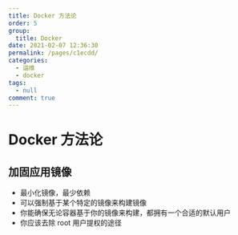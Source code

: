 ```yaml
---
title: Docker 方法论
order: 5
group: 
  title: Docker
date: 2021-02-07 12:36:30
permalink: /pages/c1ecdd/
categories: 
  - 运维
  - docker
tags: 
  - null
comment: true
---
```


# Docker 方法论

## 加固应用镜像

- 最小化镜像，最少依赖
- 可以强制基于某个特定的镜像来构建镜像
- 你能确保无论容器基于你的镜像来构建，都拥有一个合适的默认用户
- 你应该去除 root 用户提权的途径

